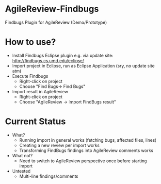 AgileReview-Findbugs
====================

Findbugs Plugin for AgileReview (Demo/Prototype)


How to use?
===========
* Install Findbugs Eclipse plugin e.g. via update site: http://findbugs.cs.umd.edu/eclipse/
* Import project in Eclipse, run as Eclipse Application (sry, no update site atm)
* Execute Findbugs
  * Right-click on project
  * Choose "Find Bugs-> Find Bugs"
* Import result in AgileReview
  * Right-click on project
  * Choose "AgileReview -> Import FindBugs result"

Current Status
==============
* What?
  * Running import in general works (fetching bugs, affected files, lines)
  * Creating a new review per import works
  * Transforming FindBugs findings into AgileReview comments works
* What not?
  * Need to switch to AgileReview perspective once before starting import
* Untested
  * Multi-line findings/comments
